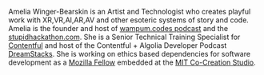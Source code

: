 Amelia Winger-Bearskin is an Artist and Technologist who creates playful work with XR,VR,AI,AR,AV and other esoteric systems of story and code. Amelia is the founder and host of [wampum.codes podcast](http://wampum.codes) and the [stupidhackathon.com](http://www.stupidhackathon.com). She is a Senior Technical Training Specialist for [Contentful](https://www.contentful.com) and host of the Contentful + Algolia Developer Podcast [DreamStacks](http://dreamstacks.buzzsprout.com). She is working on ethics based dependencies for software development as a [Mozilla Fellow](https://foundation.mozilla.org/en/fellowships/meet-our-fellows/) embedded at the [MIT Co-Creation Studio](https://cocreationstudio.mit.edu/co-cr-new-mozilla-fellow/).
